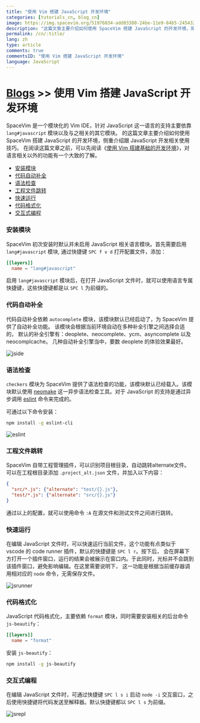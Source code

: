 ```yaml
---
title: "使用 Vim 搭建 JavaScript 开发环境"
categories: [tutorials_cn, blog_cn]
image: https://img.spacevim.org/51976034-add03380-24be-11e9-84b5-245432e7f933.png
description: "这篇文章主要介绍如何使用 SpaceVim 搭建 JavaScript 的开发环境，简介 lang#javascript 模块所支持的功能特性以及使用技巧"
permalink: /cn/:title/
lang: zh
type: article
comments: true
commentsID: "使用 Vim 搭建 JavaScript 开发环境"
language: JavaScript
---
```


# [Blogs](../blog/) >> 使用 Vim 搭建 JavaScript 开发环境

SpaceVim 是一个模块化的 Vim IDE，针对 JavaScript 这一语言的支持主要依靠 `lang#javascript` 模块以及与之相关的其它模块。
的这篇文章主要介绍如何使用 SpaceVim 搭建 JavaScript 的开发环境，侧重介绍跟 JavaScript 开发相关使用技巧。
在阅读这篇文章之前，可以先阅读《[使用 Vim 搭建基础的开发环境](../use-vim-as-ide/)》，对语言相关以外的功能有一个大致的了解。

<!-- vim-markdown-toc GFM -->

- [安装模块](#安装模块)
- [代码自动补全](#代码自动补全)
- [语法检查](#语法检查)
- [工程文件跳转](#工程文件跳转)
- [快速运行](#快速运行)
- [代码格式化](#代码格式化)
- [交互式编程](#交互式编程)

<!-- vim-markdown-toc -->

### 安装模块

SpaceVim 初次安装时默认并未启用 JavaScript 相关语言模块。首先需要启用
`lang#javascript` 模块, 通过快捷键 `SPC f v d` 打开配置文件，添加：

```toml
[[layers]]
  name = "lang#javascript"
```

启用 `lang#javascript` 模块后，在打开 JavaScript 文件时，就可以使用语言专属快捷键，这些快捷键都是以 `SPC l` 为前缀的。

### 代码自动补全

代码自动补全依赖 `autocomplete` 模块，该模块默认已经启动了，为 SpaceVim 提供了自动补全功能。
该模块会根据当前环境自动在多种补全引擎之间选择合适的，
默认的补全引擎有：deoplete、neocomplete、ycm、asyncomplete 以及 neocomplcache。
几种自动补全引擎当中，要数 deoplete 的体验效果最好。

![jside](https://img.spacevim.org/51976034-add03380-24be-11e9-84b5-245432e7f933.png)

### 语法检查

`checkers` 模块为 SpaceVim 提供了语法检查的功能，该模块默认已经载入。该模块默认使用 [neomake](https://github.com/neomake/neomake)
这一异步语法检查工具。对于 JavaScript 的支持是通过异步调用 [eslint](https://eslint.org/) 命令来完成的。

可通过以下命令安装：

```sh
npm install -g eslint-cli
```

![eslint](https://img.spacevim.org/51972203-dbfd4580-24b5-11e9-9bbd-2a88e6f656f6.png)

### 工程文件跳转

SpaceVim 自带工程管理插件，可以识别项目根目录，自动跳转alternate文件。
可以在工程根目录添加 `.project_alt.json` 文件，并加入以下内容：

```json
{
  "src/*.js": {"alternate": "test/{}.js"},
  "test/*.js": {"alternate": "src/{}.js"}
}
```

通过以上的配置，就可以使用命令 `:A` 在源文件和测试文件之间进行跳转。

### 快速运行

在编辑 JavaScript 文件时，可以快速运行当前文件，这个功能有点类似于 vscode 的 code runner 插件，默认的快捷键是 `SPC l r`。按下后，
会在屏幕下方打开一个插件窗口，运行的结果会被展示在窗口内。于此同时，光标并不会跳到该插件窗口，避免影响编辑。在这里需要说明下，
这一功能是根据当前缓存器调用相对应的 `node` 命令，无需保存文件。

![jsrunner](https://img.spacevim.org/51972835-4cf12d00-24b7-11e9-9693-5e1eea9853b0.png)

### 代码格式化

JavaScript 代码格式化，主要依赖 `format` 模块，同时需要安装相关的后台命令 `js-beautify`：

```toml
[[layers]]
  name = "format"
```

安装 `js-beautify`：

```sh
npm install -g js-beautify
```

### 交互式编程

在编辑 JavaScript 文件时，可通过快捷键 `SPC l s i` 启动 `node -i` 交互窗口，之后使用快捷键将代码发送至解释器。默认快捷键都以 `SPC l s` 为前缀。

![jsrepl](https://img.spacevim.org/51974494-00a7ec00-24bb-11e9-8e98-c449a7a067c3.png)

